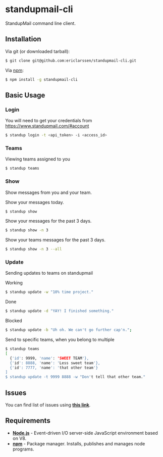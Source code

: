# standupmail-cli
StandupMail command line client.

## Installation

Via git (or downloaded tarball):

```bash
$ git clone git@github.com:ericlarssen/standupmail-cli.git
```
Via [npm](http://npmjs.org/):

```bash
$ npm install -g standupmail-cli
```


## Basic Usage

### Login

You will need to get your credentials from https://www.standupmail.com/#account
```bash
$ standup login -t <api_token> -i <access_id>
```

### Teams
Viewing teams assigned to you
``` bash
$ standup teams
```

### Show
Show messages from you and your team.

Show your messages today.
``` bash
$ standup show
```

Show your messages for the past 3 days.
``` bash
$ standup show -n 3
```

Show your teams messages for the past 3 days.
``` bash
$ standup show -n 3 --all
```

### Update
Sending updates to teams on standupmail

Working
``` bash
$ standup update -w "10% time project."
```

Done
``` bash
$ standup update -d "YAY! I finished something."
```

Blocked
``` bash
$ standup update -b "Uh oh. We can't go further cap'n.";
```

Send to specific teams, when you belong to multiple
``` bash
$ standup teams
[
  {'id': 9999, 'name': 'SWEET TEAM'},
  {'id': 8888, 'name': 'Less sweet team'},
  {'id': 7777, 'name': 'that other team'}
]
$ standup update -t 9999 8888 -w "Don't tell that other team."
```


## Issues

You can find list of issues using **[this link](http://github.com/ericlarssen/standupmail-cli/issues)**.

## Requirements

 - **[Node.js](http://nodejs.org)** - Event-driven I/O server-side JavaScript environment based on V8.
 - **[npm](http://npmjs.org)** - Package manager. Installs, publishes and manages node programs.
